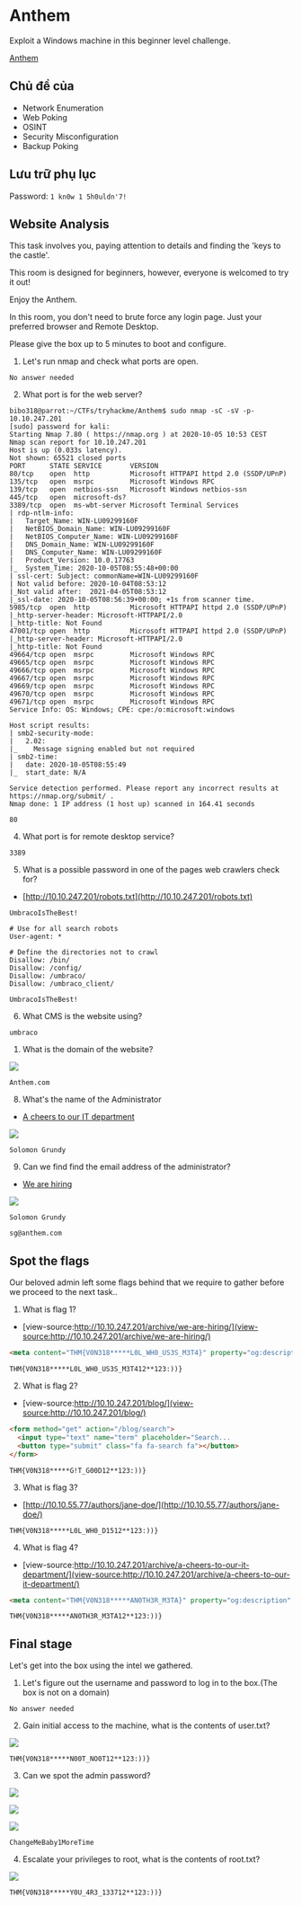 # Anthem

Exploit a Windows machine in this beginner level challenge.

[Anthem](https://tryhackme.com/room/anthem)

## Chủ đề của

- Network Enumeration
- Web Poking
- OSINT
- Security Misconfiguration
- Backup Poking

## Lưu trữ phụ lục

Password: `1 kn0w 1 5h0uldn'7!`

## Website Analysis

This task involves you, paying attention to details and finding the 'keys to the castle'.

This room is designed for beginners, however, everyone is welcomed to try it out!

Enjoy the Anthem.

In this room, you don't need to brute force any login page. Just your preferred browser and Remote Desktop.

Please give the box up to 5 minutes to boot and configure.

1. Let's run nmap and check what ports are open.

`No answer needed`

2. What port is for the web server?

```
bibo318@parrot:~/CTFs/tryhackme/Anthem$ sudo nmap -sC -sV -p- 10.10.247.201
[sudo] password for kali:
Starting Nmap 7.80 ( https://nmap.org ) at 2020-10-05 10:53 CEST
Nmap scan report for 10.10.247.201
Host is up (0.033s latency).
Not shown: 65521 closed ports
PORT      STATE SERVICE       VERSION
80/tcp    open  http          Microsoft HTTPAPI httpd 2.0 (SSDP/UPnP)
135/tcp   open  msrpc         Microsoft Windows RPC
139/tcp   open  netbios-ssn   Microsoft Windows netbios-ssn
445/tcp   open  microsoft-ds?
3389/tcp  open  ms-wbt-server Microsoft Terminal Services
| rdp-ntlm-info:
|   Target_Name: WIN-LU09299160F
|   NetBIOS_Domain_Name: WIN-LU09299160F
|   NetBIOS_Computer_Name: WIN-LU09299160F
|   DNS_Domain_Name: WIN-LU09299160F
|   DNS_Computer_Name: WIN-LU09299160F
|   Product_Version: 10.0.17763
|_  System_Time: 2020-10-05T08:55:48+00:00
| ssl-cert: Subject: commonName=WIN-LU09299160F
| Not valid before: 2020-10-04T08:53:12
|_Not valid after:  2021-04-05T08:53:12
|_ssl-date: 2020-10-05T08:56:39+00:00; +1s from scanner time.
5985/tcp  open  http          Microsoft HTTPAPI httpd 2.0 (SSDP/UPnP)
|_http-server-header: Microsoft-HTTPAPI/2.0
|_http-title: Not Found
47001/tcp open  http          Microsoft HTTPAPI httpd 2.0 (SSDP/UPnP)
|_http-server-header: Microsoft-HTTPAPI/2.0
|_http-title: Not Found
49664/tcp open  msrpc         Microsoft Windows RPC
49665/tcp open  msrpc         Microsoft Windows RPC
49666/tcp open  msrpc         Microsoft Windows RPC
49667/tcp open  msrpc         Microsoft Windows RPC
49669/tcp open  msrpc         Microsoft Windows RPC
49670/tcp open  msrpc         Microsoft Windows RPC
49671/tcp open  msrpc         Microsoft Windows RPC
Service Info: OS: Windows; CPE: cpe:/o:microsoft:windows

Host script results:
| smb2-security-mode:
|   2.02:
|_    Message signing enabled but not required
| smb2-time:
|   date: 2020-10-05T08:55:49
|_  start_date: N/A

Service detection performed. Please report any incorrect results at https://nmap.org/submit/ .
Nmap done: 1 IP address (1 host up) scanned in 164.41 seconds
```

`80`

4. What port is for remote desktop service?

`3389`

5. What is a possible password in one of the pages web crawlers check for?

- [http://10.10.247.201/robots.txt](http://10.10.247.201/robots.txt)

```
UmbracoIsTheBest!

# Use for all search robots
User-agent: *

# Define the directories not to crawl
Disallow: /bin/
Disallow: /config/
Disallow: /umbraco/
Disallow: /umbraco_client/
```

`UmbracoIsTheBest!`

6. What CMS is the website using?

`umbraco`

1. What is the domain of the website?

![](2020-10-05_10-56.png)

`Anthem.com`

8. What's the name of the Administrator

- [A cheers to our IT department](http://10.10.247.201/archive/a-cheers-to-our-it-department/)

![](2020-10-05_11-02.png)

`Solomon Grundy`

9.  Can we find find the email address of the administrator?

- [We are hiring](http://10.10.247.201/archive/we-are-hiring/)

![](2020-10-05_11-08.png)

`Solomon Grundy`

`sg@anthem.com`

## Spot the flags

Our beloved admin left some flags behind that we require to gather before we proceed to the next task..

1. What is flag 1?

- [view-source:http://10.10.247.201/archive/we-are-hiring/](view-source:http://10.10.247.201/archive/we-are-hiring/)

```html
<meta content="THM{V0N318*****L0L_WH0_US3S_M3T4}" property="og:description" />
```

`THM{V0N318*****L0L_WH0_US3S_M3T412**123:))}`

2. What is flag 2?

- [view-source:http://10.10.247.201/blog/](view-source:http://10.10.247.201/blog/)

```html
<form method="get" action="/blog/search">
  <input type="text" name="term" placeholder="Search... 								THM{V0N318*****G!T_G00D}" />
  <button type="submit" class="fa fa-search fa"></button>
</form>
```

`THM{V0N318*****G!T_G00D12**123:))}`

3. What is flag 3?

- [http://10.10.55.77/authors/jane-doe/](http://10.10.55.77/authors/jane-doe/)

`THM{V0N318*****L0L_WH0_D1512**123:))}`

4. What is flag 4?

- [view-source:http://10.10.247.201/archive/a-cheers-to-our-it-department/](view-source:http://10.10.247.201/archive/a-cheers-to-our-it-department/)

```html
<meta content="THM{V0N318*****AN0TH3R_M3TA}" property="og:description" />
```

`THM{V0N318*****AN0TH3R_M3TA12**123:))}`

## Final stage

Let's get into the box using the intel we gathered.

1. Let's figure out the username and password to log in to the box.(The box is not on a domain)

`No answer needed`

2. Gain initial access to the machine, what is the contents of user.txt?

![](2020-10-05_11-21.png)

`THM{V0N318*****N00T_NO0T12**123:))}`

3. Can we spot the admin password?

![](2020-10-05_11-24.png)

![](2020-10-05_11-25.png)

![](2020-10-05_11-26.png)

`ChangeMeBaby1MoreTime`

4. Escalate your privileges to root, what is the contents of root.txt?

![](2020-10-05_11-27.png)

`THM{V0N318*****Y0U_4R3_133712**123:))}`
